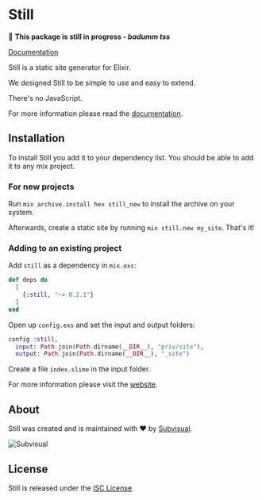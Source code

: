 # Still

🚧 **This package is still in progress - _badumm tss_**

[Documentation][docs]

Still is a static site generator for Elixir.

We designed Still to be simple to use and easy to extend.

There's no JavaScript.

For more information please read the [documentation][docs].

## Installation

To install Still you add it to your dependency list. You should be able to
add it to any mix project.

### For new projects

Run `mix archive.install hex still_new` to install the archive on your system.

Afterwards, create a static site by running `mix still.new my_site`.
That's it!

### Adding to an existing project

Add `still` as a dependency in `mix.exs`:

```elixir
def deps do
  [
    {:still, "~> 0.2.1"}
  ]
end
```

Open up `config.exs` and set the input and output folders:

```elixir
config :still,
  input: Path.join(Path.dirname(__DIR__), "priv/site"),
  output: Path.join(Path.dirname(__DIR__), "_site")
```

Create a file `index.slime` in the input folder.

For more information please visit the [website](https://subvisual.github.io/still/).

## About

Still was created and is maintained with :heart: by [Subvisual](http://subvisual.com).

![Subvisual][sub-logo]

## License

Still is released under the [ISC License](./LICENSE).

[docs]: https://hexdocs.pm/still/getting_started.html
[sub-logo]: https://raw.githubusercontent.com/subvisual/guides/master/github/templates/logos/blue.png
